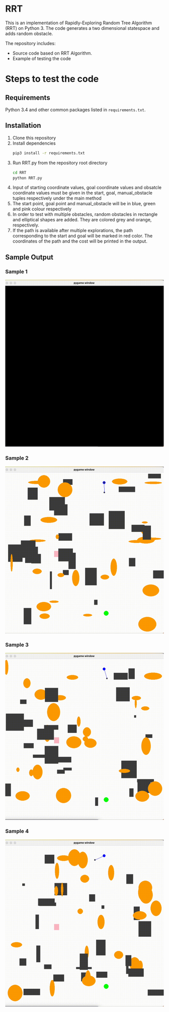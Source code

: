 # RRT



This is an implementation of Rapidly-Exploring Random Tree Algorithm (RRT) on Python 3. The code generates a two dimensional statespace and adds random obstacle.



The repository includes:
* Source code based on RRT Algorithm.
* Example of testing the code 



# Steps to test the code



## Requirements
Python 3.4 and other common packages listed in `requirements.txt`.


## Installation
1. Clone this repository
2. Install dependencies
   ```bash
   pip3 install -r requirements.txt
   ```
3. Run RRT.py from the repository root directory 
   ```bash
   cd RRT
   python RRT.py
   ```
4. Input of starting coordinate values, goal coordinate values and obsatcle coordinate values  must be given in the start, goal, manual_obstacle tuples respectively under the main method
5. The start point, goal point and manual_obstacle will be in blue, green and pink colour respectively 
6. In order to test with multiple obstacles, random obstacles in rectangle and elliptical shapes are added. They are colored grey and orange, respectively.
7. If the path is available after multiple explorations, the path corresponding to the start and goal will be marked in red color. The coordinates of the path and the cost will be printed in the output.


## Sample Output 
### Sample 1
![alt text](https://github.com/kishoreparanthaman/RRT/blob/main/assest/RRT1.gif)
### Sample 2
![alt text](https://github.com/kishoreparanthaman/RRT/blob/main/assest/RRT2.gif)
### Sample 3
![alt text](https://github.com/kishoreparanthaman/RRT/blob/main/assest/RRT3.gif)
### Sample 4
![alt text](https://github.com/kishoreparanthaman/RRT/blob/main/assest/RRT4.gif)
    
